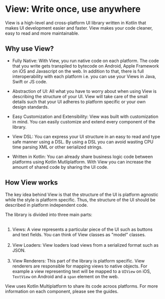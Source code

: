 # View: Write once, use anywhere

View is a high-level and cross-platform UI library written in Kotlin that 
makes UI development easier and faster. View makes your code cleaner, easy
to read and more maintainable.

## Why use View?

- Fully Native: With View, you run native code on each platform. The code
that you write gets transpiled to bytecode on Android, Apple Framework on
iOS and Javascript on the web. In addition to that, there is full interoperability
with each platform i.e. you can use your Views in Java, Swift or JS code.

- Abstraction of UI: All what you have to worry about when using View is describing
the structure of your UI. View will take care of the small details such that your
UI adheres to platform specific or your own design standards.

- Easy Customization and Extensibility: View was built with customization in mind.
You can easily customize and extend every component of the library.

- View DSL: You can express your UI structure in an easy to read and type safe
manner using a DSL. By using a DSL you can avoid wasting CPU time parsing XML or
other serialized strings.

- Written in Kotlin: You can already share business logic code between platforms
using Kotlin Mutliplatform. With View you can increase the amount of shared code
by sharing the UI code.


## How View works

The key idea behind View is that the structure of the UI is platform agnostic
while the style is platform specific. Thus, the structure of the UI
should be described in platform independent code.

The library is divided into three main parts:
<br><br>
1) Views: A view represents a particular piece of the UI such as buttons and
text fields. You can think of View classes as "model" classes.
<br><br>
2) View Loaders: View loaders load views from a serialized format such as JSON.
<br><br>
3) View Renderers: This part of the library is platform specific. View renderers
are responsible for mapping views to native objects. For example a view
representing text will be mapped to a `UIView` on iOS, `TextView` on Android and
a `span` element on the web.

View uses Kotlin Multiplatform to share its code acroos platforms. 
For more information on each component, please see the guides.

